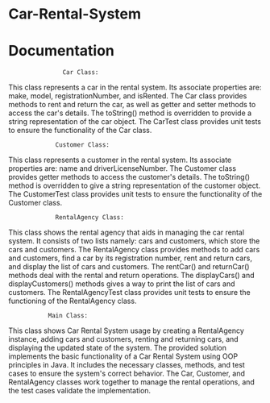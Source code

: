 # Car-Rental-System
# Documentation
                   Car Class:
This class represents a car in the rental system.
Its associate properties are: make, model, registrationNumber, and isRented.
The Car class provides methods to rent and return the car, as well as getter and setter methods to access the car's details.
The toString() method is overridden to provide a string representation of the car object.
The CarTest class provides unit tests to ensure the functionality of the Car class.

                 Customer Class:
This class represents a customer in the rental system.
Its associate properties are: name and driverLicenseNumber.
The Customer class provides getter methods to access the customer's details.
The toString() method is overridden to give a string representation of the customer object.
The CustomerTest class provides unit tests to ensure the functionality of the Customer class.

                 RentalAgency Class:
This class shows the rental agency that aids in managing the car rental system.
It consists of two lists namely: cars and customers, which store the cars and customers.
The RentalAgency class provides methods to add cars and customers, find a car by its registration number, rent and return cars, and display the list of cars and customers.
The rentCar() and returnCar() methods deal with the rental and return operations.
The displayCars() and displayCustomers() methods gives a way to print the list of cars and customers.
The RentalAgencyTest class provides unit tests to ensure the functioning of the RentalAgency class.

               Main Class:
This class shows Car Rental System usage by creating a RentalAgency instance, adding cars and customers, renting and returning cars, and displaying the updated state of the system.
The provided solution implements the basic functionality of a Car Rental System using OOP principles in Java. It includes the necessary classes, methods, and test cases to ensure the system's correct behavior. The Car, Customer, and RentalAgency classes work together to manage the rental operations, and the test cases validate the implementation.
